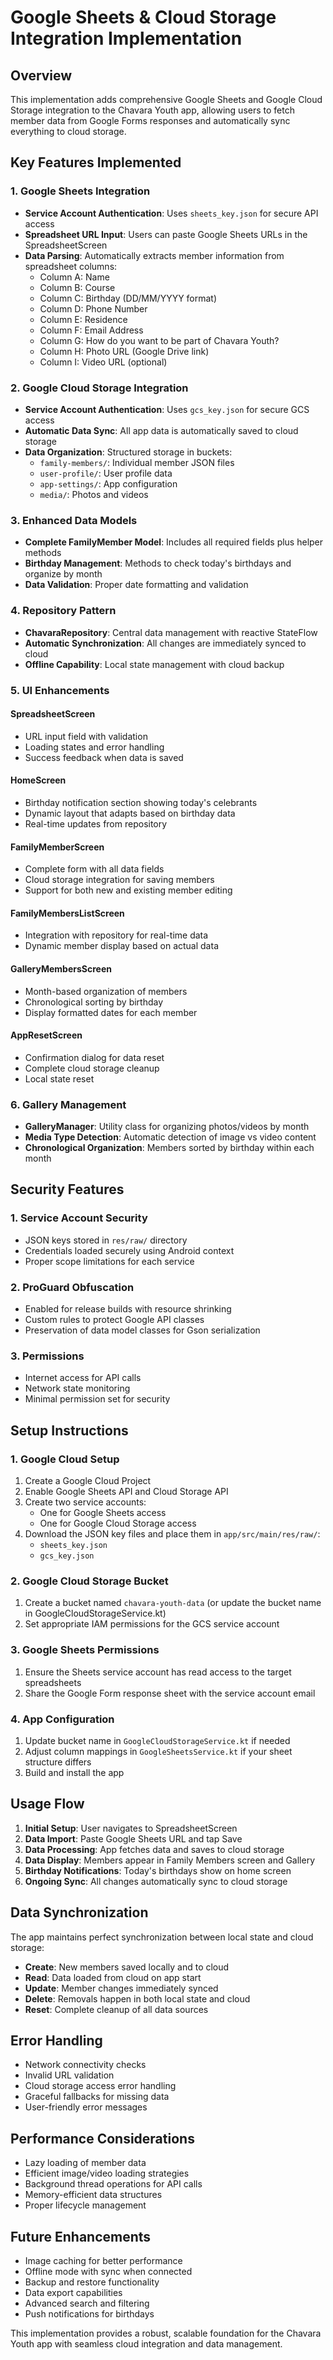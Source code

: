 # Google Sheets & Cloud Storage Integration Implementation

## Overview
This implementation adds comprehensive Google Sheets and Google Cloud Storage integration to the Chavara Youth app, allowing users to fetch member data from Google Forms responses and automatically sync everything to cloud storage.

## Key Features Implemented

### 1. Google Sheets Integration
- **Service Account Authentication**: Uses `sheets_key.json` for secure API access
- **Spreadsheet URL Input**: Users can paste Google Sheets URLs in the SpreadsheetScreen
- **Data Parsing**: Automatically extracts member information from spreadsheet columns:
  - Column A: Name
  - Column B: Course
  - Column C: Birthday (DD/MM/YYYY format)
  - Column D: Phone Number
  - Column E: Residence
  - Column F: Email Address
  - Column G: How do you want to be part of Chavara Youth?
  - Column H: Photo URL (Google Drive link)
  - Column I: Video URL (optional)

### 2. Google Cloud Storage Integration
- **Service Account Authentication**: Uses `gcs_key.json` for secure GCS access
- **Automatic Data Sync**: All app data is automatically saved to cloud storage
- **Data Organization**: Structured storage in buckets:
  - `family-members/`: Individual member JSON files
  - `user-profile/`: User profile data
  - `app-settings/`: App configuration
  - `media/`: Photos and videos

### 3. Enhanced Data Models
- **Complete FamilyMember Model**: Includes all required fields plus helper methods
- **Birthday Management**: Methods to check today's birthdays and organize by month
- **Data Validation**: Proper date formatting and validation

### 4. Repository Pattern
- **ChavaraRepository**: Central data management with reactive StateFlow
- **Automatic Synchronization**: All changes are immediately synced to cloud
- **Offline Capability**: Local state management with cloud backup

### 5. UI Enhancements

#### SpreadsheetScreen
- URL input field with validation
- Loading states and error handling
- Success feedback when data is saved

#### HomeScreen
- Birthday notification section showing today's celebrants
- Dynamic layout that adapts based on birthday data
- Real-time updates from repository

#### FamilyMemberScreen
- Complete form with all data fields
- Cloud storage integration for saving members
- Support for both new and existing member editing

#### FamilyMembersListScreen
- Integration with repository for real-time data
- Dynamic member display based on actual data

#### GalleryMembersScreen
- Month-based organization of members
- Chronological sorting by birthday
- Display formatted dates for each member

#### AppResetScreen
- Confirmation dialog for data reset
- Complete cloud storage cleanup
- Local state reset

### 6. Gallery Management
- **GalleryManager**: Utility class for organizing photos/videos by month
- **Media Type Detection**: Automatic detection of image vs video content
- **Chronological Organization**: Members sorted by birthday within each month

## Security Features

### 1. Service Account Security
- JSON keys stored in `res/raw/` directory
- Credentials loaded securely using Android context
- Proper scope limitations for each service

### 2. ProGuard Obfuscation
- Enabled for release builds with resource shrinking
- Custom rules to protect Google API classes
- Preservation of data model classes for Gson serialization

### 3. Permissions
- Internet access for API calls
- Network state monitoring
- Minimal permission set for security

## Setup Instructions

### 1. Google Cloud Setup
1. Create a Google Cloud Project
2. Enable Google Sheets API and Cloud Storage API
3. Create two service accounts:
   - One for Google Sheets access
   - One for Google Cloud Storage access
4. Download the JSON key files and place them in `app/src/main/res/raw/`:
   - `sheets_key.json`
   - `gcs_key.json`

### 2. Google Cloud Storage Bucket
1. Create a bucket named `chavara-youth-data` (or update the bucket name in GoogleCloudStorageService.kt)
2. Set appropriate IAM permissions for the GCS service account

### 3. Google Sheets Permissions
1. Ensure the Sheets service account has read access to the target spreadsheets
2. Share the Google Form response sheet with the service account email

### 4. App Configuration
1. Update bucket name in `GoogleCloudStorageService.kt` if needed
2. Adjust column mappings in `GoogleSheetsService.kt` if your sheet structure differs
3. Build and install the app

## Usage Flow

1. **Initial Setup**: User navigates to SpreadsheetScreen
2. **Data Import**: Paste Google Sheets URL and tap Save
3. **Data Processing**: App fetches data and saves to cloud storage
4. **Data Display**: Members appear in Family Members screen and Gallery
5. **Birthday Notifications**: Today's birthdays show on home screen
6. **Ongoing Sync**: All changes automatically sync to cloud storage

## Data Synchronization

The app maintains perfect synchronization between local state and cloud storage:
- **Create**: New members saved locally and to cloud
- **Read**: Data loaded from cloud on app start
- **Update**: Member changes immediately synced
- **Delete**: Removals happen in both local state and cloud
- **Reset**: Complete cleanup of all data sources

## Error Handling

- Network connectivity checks
- Invalid URL validation
- Cloud storage access error handling
- Graceful fallbacks for missing data
- User-friendly error messages

## Performance Considerations

- Lazy loading of member data
- Efficient image/video loading strategies
- Background thread operations for API calls
- Memory-efficient data structures
- Proper lifecycle management

## Future Enhancements

- Image caching for better performance
- Offline mode with sync when connected
- Backup and restore functionality
- Data export capabilities
- Advanced search and filtering
- Push notifications for birthdays

This implementation provides a robust, scalable foundation for the Chavara Youth app with seamless cloud integration and data management.
